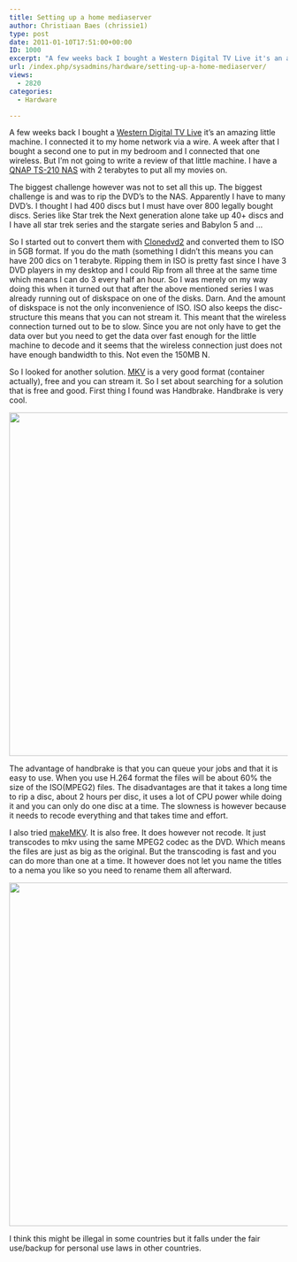 ```yaml
---
title: Setting up a home mediaserver
author: Christiaan Baes (chrissie1)
type: post
date: 2011-01-10T17:51:00+00:00
ID: 1000
excerpt: "A few weeks back I bought a Western Digital TV Live it's an amazing little machine. I connected it to my home network via a wire. A week after that I bought a second one to put in my bedroom and I connected that one wireless. But I'm not going to write&hellip;"
url: /index.php/sysadmins/hardware/setting-up-a-home-mediaserver/
views:
  - 2820
categories:
  - Hardware

---
```

A few weeks back I bought a [Western Digital TV Live][1] it&#8217;s an amazing little machine. I connected it to my home network via a wire. A week after that I bought a second one to put in my bedroom and I connected that one wireless. But I&#8217;m not going to write a review of that little machine. I have a [QNAP TS-210 NAS][2] with 2 terabytes to put all my movies on. 

The biggest challenge however was not to set all this up. The biggest challenge is and was to rip the DVD&#8217;s to the NAS. Apparently I have to many DVD&#8217;s. I thought I had 400 discs but I must have over 800 legally bought discs. Series like Star trek the Next generation alone take up 40+ discs and I have all star trek series and the stargate series and Babylon 5 and &#8230; 

So I started out to convert them with [Clonedvd2][3] and converted them to ISO in 5GB format. If you do the math (something I didn&#8217;t this means you can have 200 dics on 1 terabyte. Ripping them in ISO is pretty fast since I have 3 DVD players in my desktop and I could Rip from all three at the same time which means I can do 3 every half an hour. So I was merely on my way doing this when it turned out that after the above mentioned series I was already running out of diskspace on one of the disks. Darn. And the amount of diskspace is not the only inconvenience of ISO. ISO also keeps the disc-structure this means that you can not stream it. This meant that the wireless connection turned out to be to slow. Since you are not only have to get the data over but you need to get the data over fast enough for the little machine to decode and it seems that the wireless connection just does not have enough bandwidth to this. Not even the 150MB N. 

So I looked for another solution. [MKV][4] is a very good format (container actually), free and you can stream it. So I set about searching for a solution that is free and good. First thing I found was Handbrake. Handbrake is very cool.

<div class="image_block">
  <a href="/wp-content/uploads/users/chrissie1/ripping/handbrake1.png?mtime=1294686078"><img alt="" src="/wp-content/uploads/users/chrissie1/ripping/handbrake1.png?mtime=1294686078" width="1018" height="621" /></a>
</div>

The advantage of handbrake is that you can queue your jobs and that it is easy to use. When you use H.264 format the files will be about 60% the size of the ISO(MPEG2) files. The disadvantages are that it takes a long time to rip a disc, about 2 hours per disc, it uses a lot of CPU power while doing it and you can only do one disc at a time. The slowness is however because it needs to recode everything and that takes time and effort. 

I also tried [makeMKV][5]. It is also free. It does however not recode. It just transcodes to mkv using the same MPEG2 codec as the DVD. Which means the files are just as big as the original. But the transcoding is fast and you can do more than one at a time. It however does not let you name the titles to a nema you like so you need to rename them all afterward.

<div class="image_block">
  <a href="/wp-content/uploads/users/chrissie1/ripping/handbrake1.png?mtime=1294686078"><img alt="" src="/wp-content/uploads/users/chrissie1/ripping/makedvd1.png?mtime=1294686078" width="1018" height="621" /></a>
</div>

I think this might be illegal in some countries but it falls under the fair use/backup for personal use laws in other countries.

 [1]: http://www.wdc.com/en/products/products.aspx?id=330
 [2]: http://www.qnap.com/pro_detail_feature.asp?p_id=135
 [3]: http://www.slysoft.com/nl/clonedvd.html
 [4]: http://www.matroska.org/
 [5]: http://makemkv.com/